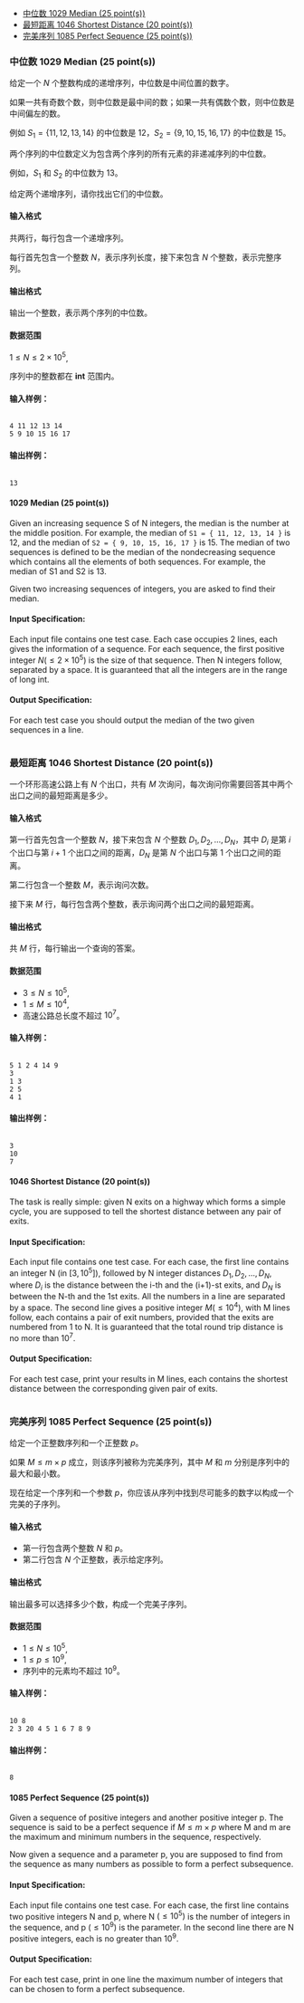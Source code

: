 
<!-- @import "[TOC]" {cmd="toc" depthFrom=3 depthTo=3 orderedList=false} -->

<!-- code_chunk_output -->

- [中位数 1029 Median (25 point(s))](#中位数-1029-median-25-points)
- [最短距离 1046 Shortest Distance (20 point(s))](#最短距离-1046-shortest-distance-20-points)
- [完美序列 1085 Perfect Sequence (25 point(s))](#完美序列-1085-perfect-sequence-25-points)

<!-- /code_chunk_output -->

### 中位数 1029 Median (25 point(s))

给定一个 $N$ 个整数构成的递增序列，中位数是中间位置的数字。

<p>如果一共有奇数个数，则中位数是最中间的数；如果一共有偶数个数，则中位数是中间偏左的数。</p>

例如 $S_1 = \lbrace 11,12,13,14 \rbrace$ 的中位数是 $12$，$S_2 = \lbrace 9, 10, 15, 16, 17 \rbrace$ 的中位数是 $15$。

<p>两个序列的中位数定义为包含两个序列的所有元素的非递减序列的中位数。</p>

例如，$S_1$ 和 $S_2$ 的中位数为 $13$。

<p>给定两个递增序列，请你找出它们的中位数。</p>

<h4>输入格式</h4>

<p>共两行，每行包含一个递增序列。</p>

每行首先包含一个整数 $N$，表示序列长度，接下来包含 $N$ 个整数，表示完整序列。

<h4>输出格式</h4>

<p>输出一个整数，表示两个序列的中位数。</p>

<h4>数据范围</h4>

$1 \le N \le 2 \times 10^5$,

序列中的整数都在 <strong>int</strong> 范围内。

<h4>输入样例：</h4>

<pre><code>
4 11 12 13 14
5 9 10 15 16 17
</code></pre>

<h4>输出样例：</h4>

<pre><code>
13
</code></pre>

#### 1029 Median (25 point(s))
Given an increasing sequence S of N integers, the median is the number at the middle position. For example, the median of `S1 = { 11, 12, 13, 14 }` is 12, and the median of `S2 = { 9, 10, 15, 16, 17 }` is 15. The median of two sequences is defined to be the median of the nondecreasing sequence which contains all the elements of both sequences. For example, the median of S1 and S2 is 13.

Given two increasing sequences of integers, you are asked to find their median.

#### Input Specification:
Each input file contains one test case. Each case occupies 2 lines, each gives the information of a sequence. For each sequence, the first positive integer $N (≤2×10^5)$ is the size of that sequence. Then N integers follow, separated by a space. It is guaranteed that all the integers are in the range of long int.

#### Output Specification:
For each test case you should output the median of the two given sequences in a line.

```cpp
```

### 最短距离 1046 Shortest Distance (20 point(s))

一个环形高速公路上有 $N$ 个出口，共有 $M$ 次询问，每次询问你需要回答其中两个出口之间的最短距离是多少。

<h4>输入格式</h4>

第一行首先包含一个整数 $N$，接下来包含 $N$ 个整数 $D_1,D_2,...,D_N$，其中 $D_i$ 是第 $i$ 个出口与第 $i+1$ 个出口之间的距离，$D_N$ 是第 $N$ 个出口与第 $1$ 个出口之间的距离。

第二行包含一个整数 $M$，表示询问次数。

接下来 $M$ 行，每行包含两个整数，表示询问两个出口之间的最短距离。

<h4>输出格式</h4>

共 $M$ 行，每行输出一个查询的答案。

<h4>数据范围</h4>

- $3 \le N \le 10^5$,
- $1 \le M \le 10^4$,
- 高速公路总长度不超过 $10^7$。

<h4>输入样例：</h4>

<pre><code>
5 1 2 4 14 9
3
1 3
2 5
4 1
</code></pre>

<h4>输出样例：</h4>

<pre><code>
3
10
7
</code></pre>

#### 1046 Shortest Distance (20 point(s))
The task is really simple: given N exits on a highway which forms a simple cycle, you are supposed to tell the shortest distance between any pair of exits.

#### Input Specification:
Each input file contains one test case. For each case, the first line contains an integer N (in $[3,10^5]$), followed by N integer distances $D_1,D_2,...,D_N$, where $D_i$ is the distance between the i-th and the (i+1)-st exits, and $D_N$ is between the N-th and the 1st exits. All the numbers in a line are separated by a space. The second line gives a positive integer $M (≤10^4)$, with M lines follow, each contains a pair of exit numbers, provided that the exits are numbered from 1 to N. It is guaranteed that the total round trip distance is no more than $10^7$.

#### Output Specification:
For each test case, print your results in M lines, each contains the shortest distance between the corresponding given pair of exits.

```cpp

```

### 完美序列 1085 Perfect Sequence (25 point(s))

给定一个正整数序列和一个正整数 $p$。

如果 $M \le m \times p$ 成立，则该序列被称为完美序列，其中 $M$ 和 $m$ 分别是序列中的最大和最小数。

现在给定一个序列和一个参数 $p$，你应该从序列中找到尽可能多的数字以构成一个完美的子序列。

<h4>输入格式</h4>

- 第一行包含两个整数 $N$ 和 $p$。
- 第二行包含 $N$ 个正整数，表示给定序列。

<h4>输出格式</h4>

<p>输出最多可以选择多少个数，构成一个完美子序列。</p>

<h4>数据范围</h4>

- $1 \le N \le 10^5$,
- $1 \le p \le 10^9$,
- 序列中的元素均不超过 $10^9$。

<h4>输入样例：</h4>

<pre><code>
10 8
2 3 20 4 5 1 6 7 8 9
</code></pre>

<h4>输出样例：</h4>

<pre><code>
8
</code></pre>

#### 1085 Perfect Sequence (25 point(s))
Given a sequence of positive integers and another positive integer p. The sequence is said to be a perfect sequence if $M≤m×p$ where M and m are the maximum and minimum numbers in the sequence, respectively.

Now given a sequence and a parameter p, you are supposed to find from the sequence as many numbers as possible to form a perfect subsequence.

#### Input Specification:
Each input file contains one test case. For each case, the first line contains two positive integers N and p, where N $(≤10^5)$ is the number of integers in the sequence, and p $(≤10^9)$ is the parameter. In the second line there are N positive integers, each is no greater than $10^9$.

#### Output Specification:
For each test case, print in one line the maximum number of integers that can be chosen to form a perfect subsequence.

```cpp

```
